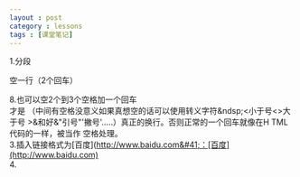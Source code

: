 ```yaml
---
layout : post
category : lessons
tags : [课堂笔记]
---
```

1.分段

空一行（2个回车）

8.也可以空2个到3个空格加一个回车   
才是     （中间有空格没意义如果真想空的话可以使用转义字符&ndsp;<小于号&lt;>大于号
&gt;&和好&amp;"引号&quot;'撇号&apos;.....）真正的换行。否则正常的一个回车就像在H
TML代码的一样，被当作
空格处理。  
3.插入链接格式为&#91;百度&#93;&#40;http://www.baidu.com&#41;：[百度](http://www.baidu.com)   
4.